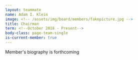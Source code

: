 ```yaml
---
layout: teammate
name: Adam I. Klein
image: <!-- /assets/img/board/members/fakepicture.jpg -->
title: Chairman
term: <!--October 2018 - Present-->
body-class: page-team-single
is-current-member: true
---
```

Member's biography is forthcoming


